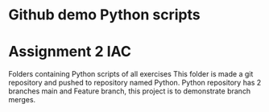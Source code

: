 # Github demo Python scripts
# Assignment 2 IAC
Folders containing Python scripts of all exercises
This folder is made a git repository and pushed to repository named Python. Python repository has 2 branches main and Feature branch, this project is to demonstrate branch merges.

